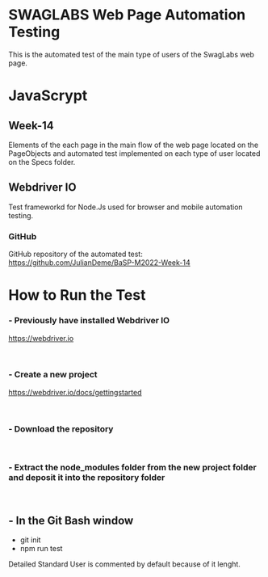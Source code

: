 # SWAGLABS Web Page Automation Testing
This is the automated test of the main type of users of the SwagLabs web page.

# JavaScrypt
## Week-14

Elements of the each page in the main flow of the web page located on the PageObjects and automated test implemented on each type of user located on the Specs folder.

## Webdriver IO

Test frameworkd for Node.Js used for browser and mobile automation testing.

### GitHub
GitHub repository of the automated test:
<br />
https://github.com/JulianDeme/BaSP-M2022-Week-14


# How to Run the Test

### - Previously have installed Webdriver IO
https://webdriver.io

<br />

### - Create a new project
https://webdriver.io/docs/gettingstarted

<br />

### - Download the repository

<br />

### - Extract the node_modules folder from the new project folder and deposit it into the repository folder

<br />

## - In the Git Bash window
- git init
- npm run test

Detailed Standard User is commented by default because of it lenght.

